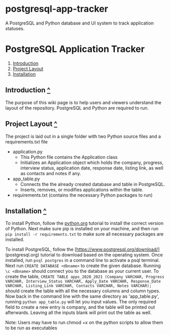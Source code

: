 # postgresql-app-tracker
A PostgreSQL and Python database and UI system to track application statuses.

PostgreSQL Application Tracker
======================
1. [Introduction](#introduction-)
2. [Project Layout](#project-layout-)
3. [Installation](#installation-)

Introduction [^](#postgresql-application-tracker)
------------

The purpose of this wiki page is to help users and viewers understand the layout of the 
repository. PostgreSQL and Python are required to run.

Project Layout [^](#postgresql-application-tracker)
--------------

The project is laid out in a single folder with two Python source files and a requirements.txt file

-   application.py
    - This Python file contains the Application class
    - Initializes an Application object which holds the company, progress, interview status, application date, response date, listing link, as well as contacts and notes if any.
-   app_table.py
    - Connects the the already created database and table in PostgreSQL.
    - Inserts, removes, or modifies applications within the table.
-   requirements.txt (contains the necessary Python packages to run)
    
    
Installation [^](#postgresql-application-tracker)
------------
To install Python, follow the [python.org](python.org) tutorial to install the correct version of Python.
Next make sure pip is installed on your machine, and then run `pip install -r requirements.txt` to make sure all necessary packages are installed.

To install PostgreSQL, follow the [https://www.postgresql.org/download/] (postgresql.org) tutorial to download based on the operating system.
Once installed, run `psql postgres` in a command line to activate a psql terminal. 
Next run `CREATE DATABASE <dbname>` to create the given database.
Running `\c <dbname>` should connect you to the database as your current user.
To create the table, `CREATE TABLE apps_2020_2021 (Company VARCHAR,
Progress VARCHAR,
Interview_Status VARCHAR,
Apply_Date VARCHAR,
Response_Date VARCHAR,
Listing_Link VARCHAR,
Contacts VARCHAR,
Notes VARCHAR);` should create the table with all the necessary columns and column types.
Now back in the command line with the same directory as 'app_table.py', running `python app_table.py` will let you input values.
The only required field to create a new entry is company, and the table will be printed out afterwards.
Leaving all the inputs blank will print out the table as well.


Note: Users may have to run chmod +x on the python scripts to allow them to be run as executables
